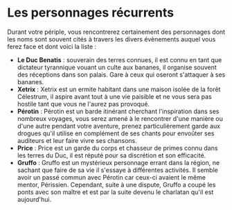 # Les personnages récurrents

Durant votre périple, vous rencontrerez certainement des personnages dont les noms sont souvent cités à travers les divers évènements auquel vous ferez face et dont voici la liste :

* **Le Duc Benatis** : souverain des terres connues, il est connu en tant que dictateur tyrannique vouant un culte aux bananes, il organise souvent des réceptions dans son palais. Gare à ceux qui oseront s'attaquer à ses bananes.
* **Xetrix** : Xetrix est un ermite habitant dans une maison isolée de la forêt Célestrum, il aspire avant tout à une vie paisible et ne vous sera pas hostile tant que vous ne l'aurez pas provoqué.
* **Pérotin** : Pérotin est un barde itinérant cherchant l'inspiration dans ses nombreux voyages, vous serez amené à le rencontrer d'une manière ou d'une autre pendant votre aventure, prenez particulièrement garde aux drogues qu'il utilise en complément de ses chants pour envoûter ses auditeurs et leur faire vivre ses chansons.
* **Price** : Price est un garde du corps et chasseur de primes connu dans les terres du Duc, il est réputé pour sa discrétion et son efficacité.
* **Gruffo** : Gruffo est un mystérieux personnage errant dans la région, ne sachant que faire de sa vie il s'essaye à différentes activités. Il semble avoir un passé commun avec Pérotin car ceux-ci avaient le même mentor, Périssien. Cependant, suite à une dispute, Gruffo a coupé les ponts avec son maître et est par la suite devenu le charlatan qu'il est aujourd'hui. 





